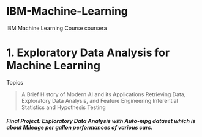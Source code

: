 # IBM-Machine-Learning
IBM Machine Learning Course
coursera
# 1. Exploratory Data Analysis for Machine Learning
Topics 
> A Brief History of Modern AI and its Applications
> Retrieving Data, Exploratory Data Analysis, and Feature Engineering
> Inferential Statistics and Hypothesis Testing

##### Final Project: Exploratory Data Analysis with Auto-mpg dataset which is about Mileage per gallon performances of various cars.
